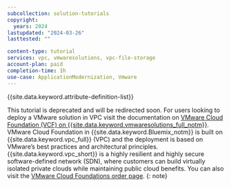 ```yaml
---
subcollection: solution-tutorials
copyright:
  years: 2024
lastupdated: "2024-03-26"
lasttested: ""

content-type: tutorial
services: vpc, vmwaresolutions, vpc-file-storage
account-plan: paid
completion-time: 1h
use-case: ApplicationModernization, Vmware
---
```

{{site.data.keyword.attribute-definition-list}}

This tutorial is deprecated and will be redirected soon. For users looking to deploy a VMware solution in VPC visit the documentation on [VMware Cloud Foundation (VCF) on {{site.data.keyword.vmwaresolutions_full_notm}}](/docs/vmwaresolutions?topic=vmwaresolutions-vpc-vcf-ovw). VMware Cloud Foundation in {{site.data.keyword.Bluemix_notm}} is built on {{site.data.keyword.vpc_full}} (VPC) and the deployment is based on VMware’s best practices and architectural principles. {{site.data.keyword.vpc_short}} is a highly resilient and highly secure software-defined network (SDN), where customers can build virtually isolated private clouds while maintaining public cloud benefits. You can also visit the [VMware Cloud Foundations order page](https://cloud.ibm.com/vmware/vcf/provision).
{: note}